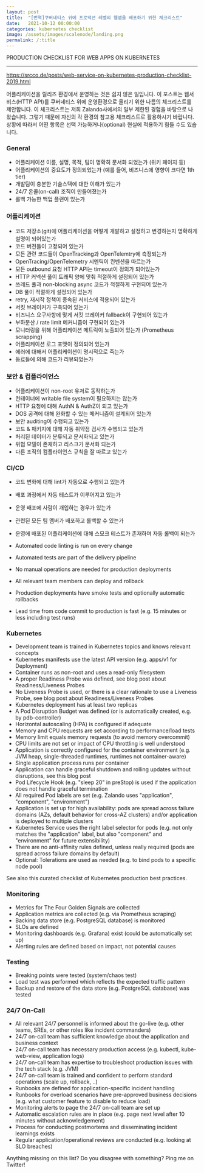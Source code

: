 ```yaml
---
layout: post
title:  "[번역]쿠버네티스 위에 프로덕션 레벨의 웹앱을 배포하기 위한 체크리스트"
date:   2021-10-12 00:00:00
categories: kubernetes checklist
image: /assets/images/scalenode/landing.png
permalink: /:title
---
```

PRODUCTION CHECKLIST FOR WEB APPS ON KUBERNETES

---

https://srcco.de/posts/web-service-on-kubernetes-production-checklist-2019.html


어플리케이션을 릴리즈 환경에서 운영하는 것은 쉽지 않은 일입니다. 이 포스트는 웹서비스(HTTP API)를 쿠버네티스 위에 운영환경으로 올리기 위한 나름의 체크리스트를 제안합니다.
이 체크리스트는 저희 Zalando사에서의 일부 제한된 경험을 바탕으로 나왔습니다. 그렇기 때문에 자신의 각 환경의 참고용 체크리스트로 활용하시기 바랍니다. 상황에 따라서 어떤 항목은 선택 가능하거나(optional) 현실에 적용하기 힘들 수도 있습니다.

### General

- 어플리케이션 이름, 설명, 목적, 팀이 명확히 문서화 되었는가 (위키 페이지 등)
- 어플리케이션의 중요도가 정의되었는가 (예를 들어, 비즈니스에 영향이 크다면 1th tier)
- 개발팀이 충분한 기술스택에 대한 이해가 있는가
- 24/7 온콜(on-call) 조직이 만들어졌는가
- 롤백 가능한 백업 플랜이 있는가

### 어플리케이션

- 코드 저장소(git)에 어플리케이션을 어떻게 개발하고 설정하고 변경하는지 명확하게 설명이 되어있는가
- 코드 버전들이 고정되어 있는가
- 모든 관련 코드들이 OpenTracking과 OpenTelemtry에 측정되는가
- OpenTracing/OpenTelemetry 시멘틱이 컨벤션을 따르는가
- 모든 outbound 요청 HTTP API는 timeout이 정의가 되어있는가
- HTTP 커넥션 풀이 트래픽 양에 맞춰 적절하게 설정되어 있는가
- 쓰레드 풀과 non-blocking async 코드가 적절하게 구현되어 있는가
- DB 풀이 적절하게 설정되어 있는가
- retry, 재시작 정책이 종속된 서비스에 적용되어 있는가
- 서킷 브레이커가 구축되어 있는가
- 비즈니스 요구사항에 맞게 서킷 브레이커 fallback이 구현되어 있는가
- 부하분산 / rate limit 메커니즘이 구현되어 있는가
- 모니터링을 위해 어플리케이션 메트릭이 노출되어 있는가 (Prometheus scrapping)
- 어플리케이션 로그 포맷이 정의되어 있는가
- 에러에 대해서 어플리케이션이 명시적으로 죽는가
- 동료들에 의해 코드가 리뷰되었는가


### 보안 & 컴플라이언스

- 어플리케이션이 non-root 유저로 동작하는가
- 컨테이너에 writable file system이 필요하지는 않는가
- HTTP 요청에 대해 AuthN & AuthZ이 되고 있는가
- DOS 공격에 대해 완화할 수 있는 메커니즘이 설계되어 있는가
- 보안 auditing이 수행되고 있는가
- 코드 & 패키지에 대해 자동 취약점 검사가 수행되고 있는가
- 처리된 데이터가 분류되고 문서화되고 있는가
- 위협 모델이 존재하고 리스크가 문서화 되는가
- 다른 조직의 컴플라이언스 규칙을 잘 따르고 있는가

### CI/CD

- 코드 변화에 대해 lint가 자동으로 수행되고 있는가
- 배포 과정에서 자동 테스트가 이루어지고 있는가
- 운영 배포에 사람이 개입하는 경우가 있는가
- 관련된 모든 팀 멤버가 배포하고 롤백할 수 있는가
- 운영에 배포된 어플리케이션에 대해 스모크 테스트가 존재하며 자동 롤백이 되는가


- Automated code linting is run on every change
- Automated tests are part of the delivery pipeline
- No manual operations are needed for production deployments
- All relevant team members can deploy and rollback
- Production deployments have smoke tests and optionally automatic rollbacks
- Lead time from code commit to production is fast (e.g. 15 minutes or less including test runs)

### Kubernetes
- Development team is trained in Kubernetes topics and knows relevant concepts
- Kubernetes manifests use the latest API version (e.g. apps/v1 for Deployment)
- Container runs as non-root and uses a read-only filesystem
- A proper Readiness Probe was defined, see blog post about Readiness/Liveness Probes
- No Liveness Probe is used, or there is a clear rationale to use a Liveness Probe, see blog post about Readiness/Liveness Probes
- Kubernetes deployment has at least two replicas
- A Pod Disruption Budget was defined (or is automatically created, e.g. by pdb-controller)
- Horizontal autoscaling (HPA) is configured if adequate
- Memory and CPU requests are set according to performance/load tests
- Memory limit equals memory requests (to avoid memory overcommit)
- CPU limits are not set or impact of CPU throttling is well understood
- Application is correctly configured for the container environment (e.g. JVM heap, single-threaded runtimes, runtimes not container-aware)
- Single application process runs per container
- Application can handle graceful shutdown and rolling updates without disruptions, see this blog post
- Pod Lifecycle Hook (e.g. "sleep 20" in preStop) is used if the application does not handle graceful termination
- All required Pod labels are set (e.g. Zalando uses "application", "component", "environment")
- Application is set up for high availability: pods are spread across failure domains (AZs, default behavior for cross-AZ clusters) and/or application is deployed to multiple clusters
- Kubernetes Service uses the right label selector for pods (e.g. not only matches the "application" label, but also "component" and "environment" for future extensibility)
- There are no anti-affinity rules defined, unless really required (pods are spread across failure domains by default)
- Optional: Tolerations are used as needed (e.g. to bind pods to a specific node pool)

See also this curated checklist of Kubernetes production best practices.

### Monitoring
- Metrics for The Four Golden Signals are collected
- Application metrics are collected (e.g. via Prometheus scraping)
- Backing data store (e.g. PostgreSQL database) is monitored
- SLOs are defined
- Monitoring dashboards (e.g. Grafana) exist (could be automatically set up)
- Alerting rules are defined based on impact, not potential causes

### Testing
- Breaking points were tested (system/chaos test)
- Load test was performed which reflects the expected traffic pattern
- Backup and restore of the data store (e.g. PostgreSQL database) was tested

### 24/7 On-Call
- All relevant 24/7 personnel is informed about the go-live (e.g. other teams, SREs, or other roles like incident commanders)
- 24/7 on-call team has sufficient knowledge about the application and business context
- 24/7 on-call team has necessary production access (e.g. kubectl, kube-web-view, application logs)
- 24/7 on-call team has expertise to troubleshoot production issues with the tech stack (e.g. JVM)
- 24/7 on-call team is trained and confident to perform standard operations (scale up, rollback, ..)
- Runbooks are defined for application-specific incident handling
- Runbooks for overload scenarios have pre-approved business decisions (e.g. what customer feature to disable to reduce load)
- Monitoring alerts to page the 24/7 on-call team are set up
- Automatic escalation rules are in place (e.g. page next level after 10 minutes without acknowledgement)
- Process for conducting postmortems and disseminating incident learnings exists
- Regular application/operational reviews are conducted (e.g. looking at SLO breaches)

Anything missing on this list? Do you disagree with something? Ping me on Twitter!